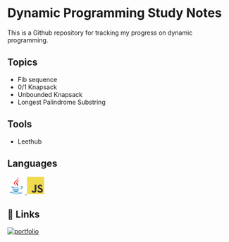 
# Dynamic Programming Study Notes

This is a Github repository for tracking my progress on dynamic programming. 

## Topics

- Fib sequence
- 0/1 Knapsack
- Unbounded Knapsack
- Longest Palindrome Substring

## Tools
- Leethub

## Languages
<p align="left"> <a href="https://www.java.com" target="_blank" rel="noreferrer"> <img src="https://raw.githubusercontent.com/devicons/devicon/master/icons/java/java-original.svg" alt="java" width="40" height="40"/> </a> <a href="https://developer.mozilla.org/en-US/docs/Web/JavaScript" target="_blank" rel="noreferrer"> <img src="https://raw.githubusercontent.com/devicons/devicon/master/icons/javascript/javascript-original.svg" alt="javascript" width="40" height="40"/> </a> </p>

## 🔗 Links
[![portfolio](https://img.shields.io/badge/my_Leetcode_page-000?style=for-the-badge&logo=ko-fi&logoColor=white)](https://leetcode.com/KarlosYe/)
